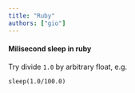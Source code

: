 ```yaml
---
title: "Ruby"
authors: ["gio"]
---
```


#### Milisecond sleep in ruby

Try divide `1.0` by arbitrary float, e.g.

```
sleep(1.0/100.0)
```
